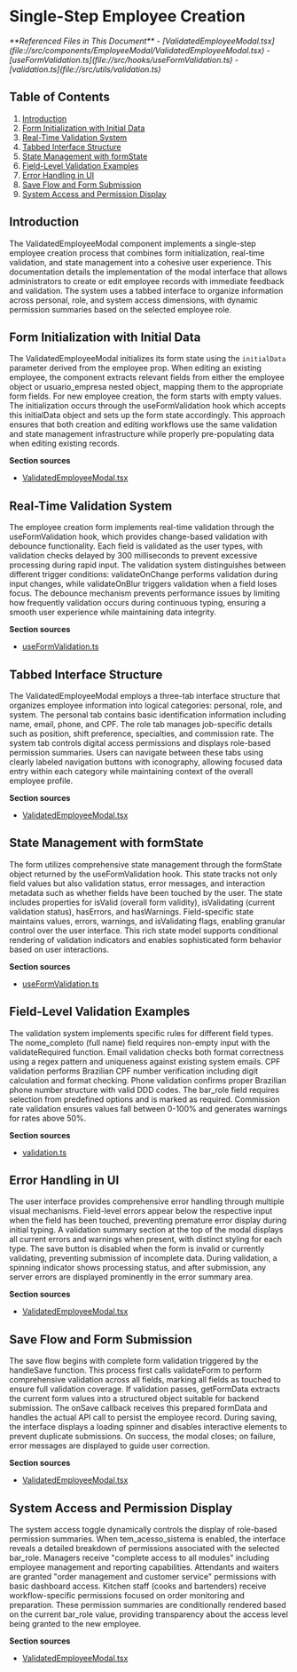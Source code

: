 # Single-Step Employee Creation

<cite>
**Referenced Files in This Document**   
- [ValidatedEmployeeModal.tsx](file://src/components/EmployeeModal/ValidatedEmployeeModal.tsx)
- [useFormValidation.ts](file://src/hooks/useFormValidation.ts)
- [validation.ts](file://src/utils/validation.ts)
</cite>

## Table of Contents
1. [Introduction](#introduction)
2. [Form Initialization with Initial Data](#form-initialization-with-initial-data)
3. [Real-Time Validation System](#real-time-validation-system)
4. [Tabbed Interface Structure](#tabbed-interface-structure)
5. [State Management with formState](#state-management-with-formstate)
6. [Field-Level Validation Examples](#field-level-validation-examples)
7. [Error Handling in UI](#error-handling-in-ui)
8. [Save Flow and Form Submission](#save-flow-and-form-submission)
9. [System Access and Permission Display](#system-access-and-permission-display)

## Introduction
The ValidatedEmployeeModal component implements a single-step employee creation process that combines form initialization, real-time validation, and state management into a cohesive user experience. This documentation details the implementation of the modal interface that allows administrators to create or edit employee records with immediate feedback and validation. The system uses a tabbed interface to organize information across personal, role, and system access dimensions, with dynamic permission summaries based on the selected employee role.

## Form Initialization with Initial Data
The ValidatedEmployeeModal initializes its form state using the `initialData` parameter derived from the employee prop. When editing an existing employee, the component extracts relevant fields from either the employee object or usuario_empresa nested object, mapping them to the appropriate form fields. For new employee creation, the form starts with empty values. The initialization occurs through the useFormValidation hook which accepts this initialData object and sets up the form state accordingly. This approach ensures that both creation and editing workflows use the same validation and state management infrastructure while properly pre-populating data when editing existing records.

**Section sources**
- [ValidatedEmployeeModal.tsx](file://src/components/EmployeeModal/ValidatedEmployeeModal.tsx#L50-L85)

## Real-Time Validation System
The employee creation form implements real-time validation through the useFormValidation hook, which provides change-based validation with debounce functionality. Each field is validated as the user types, with validation checks delayed by 300 milliseconds to prevent excessive processing during rapid input. The validation system distinguishes between different trigger conditions: validateOnChange performs validation during input changes, while validateOnBlur triggers validation when a field loses focus. The debounce mechanism prevents performance issues by limiting how frequently validation occurs during continuous typing, ensuring a smooth user experience while maintaining data integrity.

**Section sources**
- [useFormValidation.ts](file://src/hooks/useFormValidation.ts#L50-L150)

## Tabbed Interface Structure
The ValidatedEmployeeModal employs a three-tab interface structure that organizes employee information into logical categories: personal, role, and system. The personal tab contains basic identification information including name, email, phone, and CPF. The role tab manages job-specific details such as position, shift preference, specialties, and commission rate. The system tab controls digital access permissions and displays role-based permission summaries. Users can navigate between these tabs using clearly labeled navigation buttons with iconography, allowing focused data entry within each category while maintaining context of the overall employee profile.

**Section sources**
- [ValidatedEmployeeModal.tsx](file://src/components/EmployeeModal/ValidatedEmployeeModal.tsx#L200-L350)

## State Management with formState
The form utilizes comprehensive state management through the formState object returned by the useFormValidation hook. This state tracks not only field values but also validation status, error messages, and interaction metadata such as whether fields have been touched by the user. The state includes properties for isValid (overall form validity), isValidating (current validation status), hasErrors, and hasWarnings. Field-specific state maintains values, errors, warnings, and isValidating flags, enabling granular control over the user interface. This rich state model supports conditional rendering of validation indicators and enables sophisticated form behavior based on user interactions.

**Section sources**
- [useFormValidation.ts](file://src/hooks/useFormValidation.ts#L30-L40)

## Field-Level Validation Examples
The validation system implements specific rules for different field types. The nome_completo (full name) field requires non-empty input with the validateRequired function. Email validation checks both format correctness using a regex pattern and uniqueness against existing system emails. CPF validation performs Brazilian CPF number verification including digit calculation and format checking. Phone validation confirms proper Brazilian phone number structure with valid DDD codes. The bar_role field requires selection from predefined options and is marked as required. Commission rate validation ensures values fall between 0-100% and generates warnings for rates above 50%.

**Section sources**
- [validation.ts](file://src/utils/validation.ts#L100-L300)

## Error Handling in UI
The user interface provides comprehensive error handling through multiple visual mechanisms. Field-level errors appear below the respective input when the field has been touched, preventing premature error display during initial typing. A validation summary section at the top of the modal displays all current errors and warnings when present, with distinct styling for each type. The save button is disabled when the form is invalid or currently validating, preventing submission of incomplete data. During validation, a spinning indicator shows processing status, and after submission, any server errors are displayed prominently in the error summary area.

**Section sources**
- [ValidatedEmployeeModal.tsx](file://src/components/EmployeeModal/ValidatedEmployeeModal.tsx#L150-L190)

## Save Flow and Form Submission
The save flow begins with complete form validation triggered by the handleSave function. This process first calls validateForm to perform comprehensive validation across all fields, marking all fields as touched to ensure full validation coverage. If validation passes, getFormData extracts the current form values into a structured object suitable for backend submission. The onSave callback receives this prepared formData and handles the actual API call to persist the employee record. During saving, the interface displays a loading spinner and disables interactive elements to prevent duplicate submissions. On success, the modal closes; on failure, error messages are displayed to guide user correction.

**Section sources**
- [ValidatedEmployeeModal.tsx](file://src/components/EmployeeModal/ValidatedEmployeeModal.tsx#L120-L150)

## System Access and Permission Display
The system access toggle dynamically controls the display of role-based permission summaries. When tem_acesso_sistema is enabled, the interface reveals a detailed breakdown of permissions associated with the selected bar_role. Managers receive "complete access to all modules" including employee management and reporting capabilities. Attendants and waiters are granted "order management and customer service" permissions with basic dashboard access. Kitchen staff (cooks and bartenders) receive workflow-specific permissions focused on order monitoring and preparation. These permission summaries are conditionally rendered based on the current bar_role value, providing transparency about the access level being granted to the new employee.

**Section sources**
- [ValidatedEmployeeModal.tsx](file://src/components/EmployeeModal/ValidatedEmployeeModal.tsx#L350-L400)